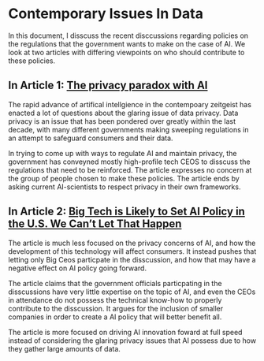 # Contemporary Issues In Data

In this document, I disscuss the recent disccussions regarding policies on the regulations that the government wants to make on the case of AI. We look at two articles with differing viewpoints on who should contribute to these policies.

## In Article 1: [The privacy paradox with AI](https://www.reuters.com/legal/legalindustry/privacy-paradox-with-ai-2023-10-31/)

The rapid advance of artifical intellgience in the contempoary zeitgeist has enacted a lot of questions about the glaring issue of data privacy. Data privacy is an issue that has been pondered over greatly within the last decade, with many different governments making sweeping regulations in an attempt to safeguard consumers and their data.

In trying to come up with ways to regulate AI and maintain privacy, the government has conveyned mostly high-profile tech CEOS to disscuss the regulations that need to be reinforced. The article expresses no concern at the group of people chosen to make these policies. The article ends by asking current AI-scientists to respect privacy in their own frameworks.

## In Article 2: [Big Tech is Likely to Set AI Policy in the U.S. We Can’t Let That Happen](https://insidebigdata.com/2024/01/27/big-tech-is-likely-to-set-ai-policy-in-the-u-s-we-cant-let-that-happen/)
The article is much less focused on the privacy concerns of AI, and how the development of this technology will affect consumers. It instead pushes that letting only Big Ceos particpate in the disscussion, and how that may have a negative effect on AI policy going forward. 

The article claims that the government officials particpating in the disscussions have very little expertise on the topic of AI, and even the CEOs in attendance do not possess the technical know-how to properly contribute to the disscussion. It argues for the inclusion of smaller companies in order to create a AI policy that will better benefit all.

The article is more focused on driving AI innovation foward at full speed instead of considering the glaring privacy issues that AI possess due to how they gather large amounts of data.